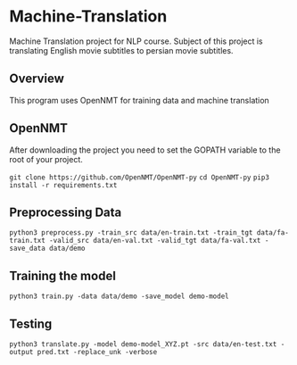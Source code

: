 # Machine-Translation
Machine Translation project for NLP course. Subject of this project is translating English movie subtitles to persian movie subtitles.

## Overview
This program uses OpenNMT for training data and machine translation

## OpenNMT
After downloading the project you need to set the GOPATH variable to the root of your project.

```git clone https://github.com/OpenNMT/OpenNMT-py```
```cd OpenNMT-py```
```pip3 install -r requirements.txt```

## Preprocessing Data

```python3 preprocess.py -train_src data/en-train.txt -train_tgt data/fa-train.txt -valid_src data/en-val.txt -valid_tgt data/fa-val.txt -save_data data/demo```

## Training the model

```python3 train.py -data data/demo -save_model demo-model```

## Testing

```python3 translate.py -model demo-model_XYZ.pt -src data/en-test.txt -output pred.txt -replace_unk -verbose```

